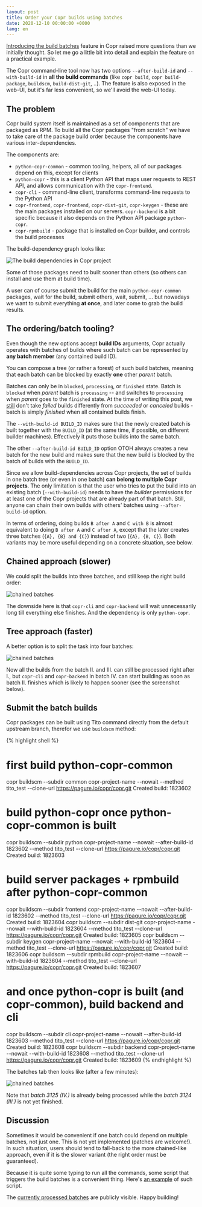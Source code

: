 ```yaml
---
layout: post
title: Order your Copr builds using batches
date: 2020-12-10 00:00:00 +0000
lang: en
---
```


[Introducing the build batches][bb] feature in Copr raised more questions than
we initially thought.  So let me go a little bit into detail and explain the
feature on a practical example.

The Copr command-line tool now has two options `--after-build-id` and
`--with-build-id` in **all the build commands** (like `copr build`, `copr
build-package`, `buildscm`, `build-dist-git`, ..).  The feature is also exposed
in the web-UI, but it's far less convenient, so we'll avoid the web-UI today.


The problem
-----------

Copr build system itself is maintained as a set of components that are
packaged as RPM.  To build all the Copr packages "from scratch" we have to take
care of the package build order because the components have various
inter-dependencies.

The components are:

- `python-copr-common` - common tooling, helpers, all of our packages depend on
  this, except for clients
- `python-copr` - this is a client Python API that maps user requests to REST
  API, and allows communication with the `copr-frontend`.
- `copr-cli` - command-line client, transforms command-line requests to
  the Python API
- `copr-frontend`, `copr-frontend`, `copr-dist-git`, `copr-keygen` - these are
  the main packages installed on our servers.  `copr-backend` is a bit specific
  because it also depends on the Python API package `python-copr`.
- `copr-rpmbuild` - package that is installed on Copr builder, and controls the
  build processes

The build-dependency graph looks like:

![The build dependencies in Copr project](/images/build-ordering-by-batches/project-deps.png)

Some of those packages need to built sooner than others (so others can install
and use them at build time).

A user can of course submit the build for the main `python-copr-common` packages,
wait for the build, submit others, wait, submit, ... but nowadays we want to
submit everything **at once**, and later come to grab the build results.

The ordering/batch tooling?
---------------------------

Even though the new options accept **build IDs** arguments, Copr actually
operates with batches of builds where such batch can be represented by
**any batch member** (any contained build ID).

You can compose a tree (or rather a forest) of such build batches, meaning that
each batch can be blocked by exactly **one** other *parent* batch.

Batches can only be in `blocked`, `processing`, or `finished` state.  Batch is
`blocked` when *parent* batch is `processing` -- and switches to `processing`
when *parent* goes to the `finished` state.  At the time of writing this post,
we [still][proposal] don't take *failed* builds differently from *succeeded* or
*canceled* builds - batch is simply *finished* when all contained builds
finish.

The `--with-build-id BUILD_ID` makes sure that the newly created batch is built
together  with the `BUILD_ID` (at the same time, if possible, on different
builder machines).  Effectively it puts those builds into the same batch.

The other `--after-build-id BUILD_ID` option OTOH always creates a new batch for
the new build and makes sure that the new build is blocked by the batch of
builds with the `BUILD_ID`.

Since we allow build-dependencies across Copr projects, the set of builds in one
batch tree (or even in one batch) **can belong to multiple Copr projects**.  The
only limitation is that the user who tries to put the build into an existing batch
(`--with-build-id`) needs to have the *builder* permissions for at least one of
the Copr projects that are already part of that batch.  Still, anyone can chain
their own builds with others' batches using `--after-build-id` option.

In terms of ordering, doing builds `B after A` and `C with B` is almost
equivalent to doing `B after A` and `C after A`, except that the later creates
three batches (`{A}, {B} and {C}`) instead of two (`{A}, {B, C}`).  Both
variants may be more useful depending on a concrete situation, see below.


Chained approach (slower)
-------------------------

We could split the builds into three batches, and still keep the right build
order:

![chained batches](/images/build-ordering-by-batches/chained.png)

The downside here is that `copr-cli` and `copr-backend` will wait unnecessarily
long till everything else finishes.  And the dependency is only `python-copr`.


Tree approach (faster)
-------------------------

A better option is to split the task into four batches:

![chained batches](/images/build-ordering-by-batches/tree.png)

Now all the builds from the batch II. and III. can still be processed right
after I., but `copr-cli` and `copr-backend` in batch IV. can start building as
soon as batch II. finishes which is likely to happen sooner (see the screenshot
below).


Submit the batch builds
-----------------------

Copr packages can be built using Tito command directly from the default upstream
branch, therefor we use `buildscm` method:

{% highlight shell %}
# first build python-copr-common
copr buildscm --subdir common copr-project-name --nowait --method tito_test --clone-url https://pagure.io/copr/copr.git
Created build: 1823602

# build python-copr once python-copr-common is built
copr buildscm --subdir python copr-project-name --nowait --after-build-id 1823602 --method tito_test --clone-url https://pagure.io/copr/copr.git
Created build: 1823603

# build server packages + rpmbuild after python-copr-common
copr buildscm --subdir frontend copr-project-name --nowait --after-build-id 1823602 --method tito_test --clone-url https://pagure.io/copr/copr.git
Created build: 1823604
copr buildscm --subdir dist-git copr-project-name --nowait --with-build-id 1823604 --method tito_test --clone-url https://pagure.io/copr/copr.git
Created build: 1823605
copr buildscm --subdir keygen copr-project-name --nowait --with-build-id 1823604 --method tito_test --clone-url https://pagure.io/copr/copr.git
Created build: 1823606
copr buildscm --subdir rpmbuild copr-project-name --nowait --with-build-id 1823604 --method tito_test --clone-url https://pagure.io/copr/copr.git
Created build: 1823607

# and once python-copr is built (and copr-common), build backend and cli
copr buildscm --subdir cli copr-project-name --nowait --after-build-id 1823603 --method tito_test --clone-url https://pagure.io/copr/copr.git
Created build: 1823608
copr buildscm --subdir backend copr-project-name --nowait --with-build-id 1823608 --method tito_test --clone-url https://pagure.io/copr/copr.git
Created build: 1823609
{% endhighlight %}


The batches tab then looks like (after a few minutes):

![chained batches](/images/build-ordering-by-batches/batches.png)

Note that *batch 3125 (IV.)* is already being processed while the *batch 3124
(III.)* is not yet finished.

Discussion
----------

Sometimes it would be convenient if one batch could depend on multiple batches,
not just one.  This is not yet implemented (patches are welcome!).  In such
situation, users should tend to fall-back to the more chained-like approach, even if
it is the slower variant (the right order must be guaranteed).

Because it is quite some typing to run all the commands, some script that
triggers the build batches is a convenient thing.  Here's [an
example][example-script] of such script.

The [currently processed batches][actual-batches] are publicly visible.  Happy
building!

[proposal]: https://pagure.io/copr/copr/issue/1563
[bb]: https://docs.pagure.org/copr.copr/release-notes/2020-11-13.html#build-batches
[actual-batches]: https://copr.fedorainfracloud.org/status/batches/
[example-script]: https://pagure.io/copr/copr/blob/master/f/build_aux/rebuild-copr-stack
